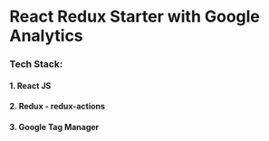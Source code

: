 
# React Redux Starter with Google Analytics

### Tech Stack:
#### 1. React JS
#### 2. Redux - redux-actions
#### 3. Google Tag Manager
